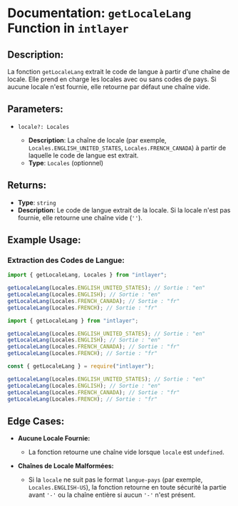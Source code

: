 # Documentation: `getLocaleLang` Function in `intlayer`

## Description:

La fonction `getLocaleLang` extrait le code de langue à partir d'une chaîne de locale. Elle prend en charge les locales avec ou sans codes de pays. Si aucune locale n'est fournie, elle retourne par défaut une chaîne vide.

## Parameters:

- `locale?: Locales`

  - **Description**: La chaîne de locale (par exemple, `Locales.ENGLISH_UNITED_STATES`, `Locales.FRENCH_CANADA`) à partir de laquelle le code de langue est extrait.
  - **Type**: `Locales` (optionnel)

## Returns:

- **Type**: `string`
- **Description**: Le code de langue extrait de la locale. Si la locale n'est pas fournie, elle retourne une chaîne vide (`''`).

## Example Usage:

### Extraction des Codes de Langue:

```typescript codeFormat="typescript"
import { getLocaleLang, Locales } from "intlayer";

getLocaleLang(Locales.ENGLISH_UNITED_STATES); // Sortie : "en"
getLocaleLang(Locales.ENGLISH); // Sortie : "en"
getLocaleLang(Locales.FRENCH_CANADA); // Sortie : "fr"
getLocaleLang(Locales.FRENCH); // Sortie : "fr"
```

```javascript codeFormat="esm"
import { getLocaleLang } from "intlayer";

getLocaleLang(Locales.ENGLISH_UNITED_STATES); // Sortie : "en"
getLocaleLang(Locales.ENGLISH); // Sortie : "en"
getLocaleLang(Locales.FRENCH_CANADA); // Sortie : "fr"
getLocaleLang(Locales.FRENCH); // Sortie : "fr"
```

```javascript codeFormat="commonjs"
const { getLocaleLang } = require("intlayer");

getLocaleLang(Locales.ENGLISH_UNITED_STATES); // Sortie : "en"
getLocaleLang(Locales.ENGLISH); // Sortie : "en"
getLocaleLang(Locales.FRENCH_CANADA); // Sortie : "fr"
getLocaleLang(Locales.FRENCH); // Sortie : "fr"
```

## Edge Cases:

- **Aucune Locale Fournie:**

  - La fonction retourne une chaîne vide lorsque `locale` est `undefined`.

- **Chaînes de Locale Malformées:**
  - Si la `locale` ne suit pas le format `langue-pays` (par exemple, `Locales.ENGLISH-US`), la fonction retourne en toute sécurité la partie avant `'-'` ou la chaîne entière si aucun `'-'` n'est présent.
